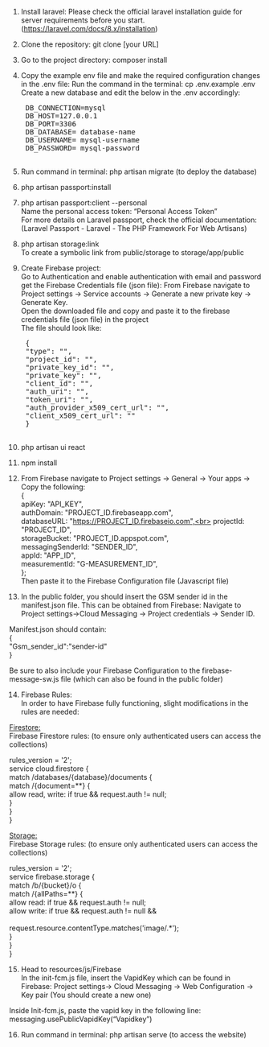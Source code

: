<p >

1. Install laravel: Please check the official laravel installation guide for server requirements before you start. (https://laravel.com/docs/8.x/installation)

2. Clone the repository: git clone [your URL]

3. Go to the project directory: composer install

4. Copy the example env file and make the required configuration changes in the .env file:
    Run the command in the terminal: cp .env.example .env
    Create a new database <database-name> and edit the below in the .env accordingly: <br>
    <pre>
    DB_CONNECTION=mysql 
    DB_HOST=127.0.0.1 
    DB_PORT=3306 
    DB_DATABASE= database-name  
    DB_USERNAME= mysql-username 
    DB_PASSWORD= mysql-password 
    </pre>

5. Run command in terminal: php artisan migrate (to deploy the database)

6. php artisan passport:install

7. php artisan passport:client --personal <br>
Name the personal access token: “Personal Access Token” <br>
For more details on Laravel passport, check the official documentation:
 (Laravel Passport - Laravel - The PHP Framework For Web Artisans)

8. php artisan storage:link <br>
To create a symbolic link from public/storage to storage/app/public

9. Create Firebase project: <br>
Go to Authentication and enable authentication with email and password
 get the Firebase Credentials file (json file):
From Firebase navigate to Project settings -> Service accounts -> Generate a new private key -> Generate Key. <br>
Open the downloaded file and copy and paste it to the firebase credentials file (json file) in the project <br>
The file should look like: <br>
    <pre>
    { 
    "type": "", 
    "project_id": "", 
    "private_key_id": "", 
    "private_key": "", 
    "client_id": "", 
    "auth_uri": "", 
    "token_uri": "", 
    "auth_provider_x509_cert_url": "", 
    "client_x509_cert_url": "" 
    } 
    </pre>
10. php artisan ui react

11. npm install 

12. From Firebase navigate to Project settings -> General -> Your apps -> Copy the following:<br>
{<br>
  apiKey: "API_KEY",<br>
  authDomain: "PROJECT_ID.firebaseapp.com",<br>
  databaseURL: "https://PROJECT_ID.firebaseio.com",<br>
  projectId: "PROJECT_ID",<br>
  storageBucket: "PROJECT_ID.appspot.com",<br>
  messagingSenderId: "SENDER_ID",<br>
  appId: "APP_ID",<br>
  measurementId: "G-MEASUREMENT_ID",<br>
};<br>
Then paste it to the Firebase Configuration file (Javascript file)

13. In the public folder, you should insert the GSM sender id in the  manifest.json file. This can be obtained from Firebase: Navigate to Project settings->Cloud Messaging -> Project credentials -> Sender ID. <br>

Manifest.json should contain: <br>
{ <br>
    "Gsm_sender_id":"sender-id" <br>
 } <br>

Be sure to also include your Firebase Configuration to the firebase-message-sw.js file (which can also be found in the public folder)

14. Firebase Rules: <br>
In order to have Firebase fully functioning, slight modifications in the rules are needed: <br>

<u>Firestore:</u> <br>
Firebase Firestore rules: (to ensure only authenticated users can access the collections) <br>

rules_version = '2'; <br>
service cloud.firestore { <br>
match /databases/{database}/documents { <br>
   		match /{document=**} { <br>
      			allow read, write: if true && request.auth != null; <br>
    		} <br>
  	} <br>
} <br>

<u>Storage:</u> <br>
Firebase Storage rules: (to ensure only authenticated users can access the collections) <br>

rules_version = '2'; <br>
service firebase.storage { <br>
match /b/{bucket}/o { <br>
   		match /{allPaths=**} { <br>
      			allow read: if true && request.auth != null; <br>
      			allow write: if true && request.auth != null && <br>             
request.resource.contentType.matches('image/.*'); <br>
    		} <br>
  	} <br>
} <br>

15. Head to resources/js/Firebase <br>
In the init-fcm.js file, insert the VapidKey which can be found in Firebase: Project settings-> Cloud Messaging -> Web Configuration -> Key pair (You should create a new one) <br>

Inside Init-fcm.js, paste the vapid key in the following line:  <br>
messaging.usePublicVapidKey(“Vapidkey”) <br>

16. Run command in terminal: php artisan serve (to access the website)

</p>




